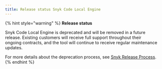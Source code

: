 ```yaml
---
title: Release status Snyk Code Local Engine
---
```


{% hint style="warning" %}
**Release status**

Snyk Code Local Engine is deprecated and will be removed in a future release. Existing customers will receive full support throughout their ongoing contracts, and the tool will continue to receive regular maintenance updates.

For more details about the deprecation process, see [Snyk Release Process](../../discover-snyk/getting-started/snyk-release-process.md).
{% endhint %}
